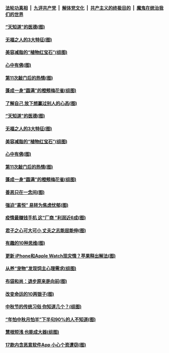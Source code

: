 

####  [法轮功真相](../../../../basic/blob/master/README.md?t=10060002) &nbsp;|&nbsp; [九评共产党](../../../../9ping.md/blob/master/README.md?t=10060002) &nbsp;|&nbsp; [解体党文化](../../../../jtdwh.md/blob/master/README.md?t=10060002)  &nbsp;|&nbsp; [共产主义的终极目的](../../../../gczydzjmd.md/blob/master/README.md?t=10060002) &nbsp;|&nbsp; [魔鬼在统治我们的世界](../../../../mgztzwmdsj.md/blob/master/README.md?t=10060002) 

#### [“天知道”的医德(图)](../pages/p8/938259.md?t=10060002) 

#### [无福之人的3大特征(图)](../pages/p8/948177.md?t=10060002) 

#### [美容减脂的“植物红宝石”(组图)](../pages/p8/948101.md?t=10060002) 

#### [心中有佛(图)](../pages/p8/947726.md?t=10060002) 

#### [第11次敲门后的热情(图)](../pages/p8/948095.md?t=10060002) 

#### [蓬成一身“圆满”的橙颊梅花雀(组图)](../pages/p8/948121.md?t=10060002) 

#### [了解自己 放下想赢过别人的心态(图)](../pages/p8/947347.md?t=10060002) 

#### [“天知道”的医德(图)](../pages/p8/938259.md?t=10060002) 

#### [无福之人的3大特征(图)](../pages/p8/948177.md?t=10060002) 

#### [美容减脂的“植物红宝石”(组图)](../pages/p8/948101.md?t=10060002) 

#### [心中有佛(图)](../pages/p8/947726.md?t=10060002) 

#### [第11次敲门后的热情(图)](../pages/p8/948095.md?t=10060002) 

#### [蓬成一身“圆满”的橙颊梅花雀(组图)](../pages/p8/948121.md?t=10060002) 

#### [善恶只在一念间(图)](../pages/p8/947705.md?t=10060002) 

#### [强迫“喜悦” 易转为焦虑忧郁(图)](../pages/p8/948093.md?t=10060002) 

#### [疫情最赚钱手机 这“厂商 ”利润近6成(图)](../pages/p8/948086.md?t=10060002) 

#### [君子之心可大可小 丈夫之志能屈能伸(图)](../pages/p8/948080.md?t=10060002) 

#### [有趣的10种思维(图)](../pages/p8/947730.md?t=10060002) 

#### [更新 iPhone和Apple Watch现灾情？苹果释出解法(图)](../pages/p8/948014.md?t=10060002) 

#### [从养“宠物”发现饲主心理需求(组图)](../pages/p8/947851.md?t=10060002) 

#### [布袋和尚：退步原来是向前(图)](../pages/p8/947886.md?t=10060002) 

#### [改变命运的10两银子(图)](../pages/p8/947713.md?t=10060002) 

#### [中秋节的传统习俗 你知道几个？(组图)](../pages/p8/947847.md?t=10060002) 

#### [“年怕中秋月怕半”下半句90%的人不知道(图)](../pages/p8/947834.md?t=10060002) 

#### [慧根短浅 也能成大器(组图)](../pages/p8/947695.md?t=10060002) 

#### [17款内含恶意软件App 小心个资遭窃(图)](../pages/p8/947766.md?t=10060002) 

